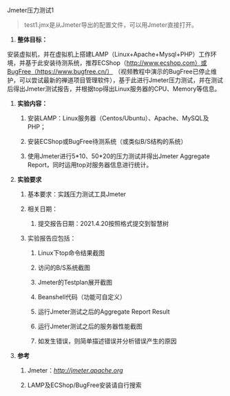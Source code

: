 Jmeter压力测试1
> test1.jmx是从Jmeter导出的配置文件，可以用Jmeter直接打开。
1.  **整体目标：**

安装虚拟机，并在虚拟机上搭建LAMP（Linux+Apache+Mysql+PHP）工作环境，并基于此安装待测系统，推荐ECShop（http://www.ecshop.com）或BugFree（https://www.bugfree.cn/） （视频教程中演示的BugFree已停止维护，可以尝试最新的禅道项目管理软件），基于此进行Jmeter压力测试，并在测试后得出Jmeter测试报告，并根据top得出Linux服务器的CPU、Memory等信息。

1.  **实验内容：**

    1.  安装LAMP：Linux服务器（Centos/Ubuntu）、Apache、MySQL及PHP；

    2.  安装ECShop或BugFree待测系统（或类似B/S结构的系统）

    3.  使用Jmeter进行5\*10、50\*20的压力测试并得出Jmeter Aggregate
        Report，同时运用top对服务器信息进行统计。

2.  **实验要求**

    1.  基本要求：实践压力测试工具Jmeter

    2.  相关日期：

        1.  提交报告日期：2021.4.20按照格式提交到智慧树

    3.  实验报告应包括：

        1.  Linux下top命令结果截图

        2.  访问的B/S系统截图

        3.  Jmeter的Testplan展开截图

        4.  Beanshell代码（功能可自定义）

        5.  运行Jmeter测试之后的Aggregate Report Result

        6.  运行Jmeter测试之后的服务器性能截图

        7.  如发生错误，则简单描述错误并分析错误产生的原因

3.  **参考**

    1.  Jmeter：*http://jmeter.apache.org*

    2.  LAMP及ECShop/BugFree安装请自行搜索
